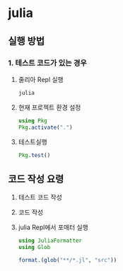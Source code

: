 # julia

## 실행 방법 

### 1. 테스트 코드가 있는 경우 

1. 줄리아 Repl 실행
	```sh
	julia
	```
2. 현재 프로젝트 환경 설정  
	```julia
	using Pkg
	Pkg.activate(".")
	```
3. 테스트실행 
	```julia
	Pkg.test()
	```

## 코드 작성 요령 

1. 테스트 코드 작성
2. 코드 작성

3. julia Repl에서 포매터 실행
	```julia
	using JuliaFormatter
	using Glob

	format.(glob("**/*.jl", "src"))
	```
